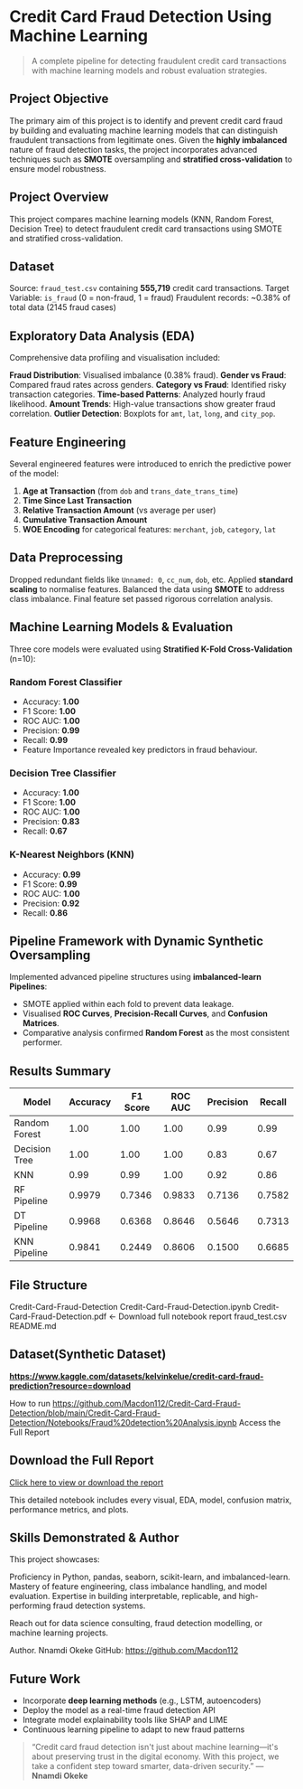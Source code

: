 # Credit Card Fraud Detection Using Machine Learning

> A complete pipeline for detecting fraudulent credit card transactions with machine learning models and robust evaluation strategies.

## Project Objective

The primary aim of this project is to identify and prevent credit card fraud by building and evaluating machine learning models that can distinguish fraudulent transactions from legitimate ones. Given the **highly imbalanced** nature of fraud detection tasks, the project incorporates advanced techniques such as **SMOTE** oversampling and **stratified cross-validation** to ensure model robustness.

## Project Overview  
This project compares machine learning models (KNN, Random Forest, Decision Tree) to detect fraudulent credit card transactions using SMOTE and stratified cross-validation.  


## Dataset

Source: `fraud_test.csv` containing **555,719** credit card transactions.
Target Variable: `is_fraud` (0 = non-fraud, 1 = fraud)
Fraudulent records: ~0.38% of total data (2145 fraud cases)



## Exploratory Data Analysis (EDA)

Comprehensive data profiling and visualisation included:

**Fraud Distribution**: Visualised imbalance (0.38% fraud).
**Gender vs Fraud**: Compared fraud rates across genders.
**Category vs Fraud**: Identified risky transaction categories.
**Time-based Patterns**: Analyzed hourly fraud likelihood.
**Amount Trends**: High-value transactions show greater fraud correlation.
**Outlier Detection**: Boxplots for `amt`, `lat`, `long`, and `city_pop`.



## Feature Engineering

Several engineered features were introduced to enrich the predictive power of the model:

1. **Age at Transaction** (from `dob` and `trans_date_trans_time`)
2. **Time Since Last Transaction**
3. **Relative Transaction Amount** (vs average per user)
4. **Cumulative Transaction Amount**
5. **WOE Encoding** for categorical features: `merchant`, `job`, `category`, `lat`



## Data Preprocessing

Dropped redundant fields like `Unnamed: 0`, `cc_num`, `dob`, etc.
Applied **standard scaling** to normalise features.
Balanced the data using **SMOTE** to address class imbalance.
Final feature set passed rigorous correlation analysis.



## Machine Learning Models & Evaluation

Three core models were evaluated using **Stratified K-Fold Cross-Validation** (n=10):

### Random Forest Classifier
- Accuracy: **1.00**
- F1 Score: **1.00**
- ROC AUC: **1.00**
- Precision: **0.99**
- Recall: **0.99**
- Feature Importance revealed key predictors in fraud behaviour.

### Decision Tree Classifier
- Accuracy: **1.00**
- F1 Score: **1.00**
- ROC AUC: **1.00**
- Precision: **0.83**
- Recall: **0.67**

### K-Nearest Neighbors (KNN)
- Accuracy: **0.99**
- F1 Score: **0.99**
- ROC AUC: **1.00**
- Precision: **0.92**
- Recall: **0.86**



## Pipeline Framework with Dynamic Synthetic Oversampling

Implemented advanced pipeline structures using **imbalanced-learn Pipelines**:

- SMOTE applied within each fold to prevent data leakage.
- Visualised **ROC Curves**, **Precision-Recall Curves**, and **Confusion Matrices**.
- Comparative analysis confirmed **Random Forest** as the most consistent performer.



## Results Summary

| Model           | Accuracy | F1 Score | ROC AUC | Precision | Recall |
|----------------|----------|----------|---------|-----------|--------|
| Random Forest  | 1.00     | 1.00     | 1.00    | 0.99      | 0.99   |
| Decision Tree  | 1.00     | 1.00     | 1.00    | 0.83      | 0.67   |
| KNN            | 0.99     | 0.99     | 1.00    | 0.92      | 0.86   |
| RF Pipeline    | 0.9979   | 0.7346   | 0.9833  | 0.7136    | 0.7582 |
| DT Pipeline    | 0.9968   | 0.6368   | 0.8646  | 0.5646    | 0.7313 |
| KNN Pipeline   | 0.9841   | 0.2449   | 0.8606  | 0.1500    | 0.6685 |



## File Structure

Credit-Card-Fraud-Detection
Credit-Card-Fraud-Detection.ipynb
Credit-Card-Fraud-Detection.pdf  ← Download full notebook report
fraud_test.csv
README.md


## Dataset(Synthetic Dataset)  
**https://www.kaggle.com/datasets/kelvinkelue/credit-card-fraud-prediction?resource=download** 


How to run 
https://github.com/Macdon112/Credit-Card-Fraud-Detection/blob/main/Credit-Card-Fraud-Detection/Notebooks/Fraud%20detection%20Analysis.ipynb
Access the Full Report


## Download the Full Report
[Click here to view or download the report](./Credit-Card-Fraud-detection.pdf)

This detailed notebook includes every visual, EDA, model, confusion matrix, performance metrics, and plots.



## Skills Demonstrated & Author 

This project showcases:

Proficiency in Python, pandas, seaborn, scikit-learn, and imbalanced-learn.
Mastery of feature engineering, class imbalance handling, and model evaluation.
Expertise in building interpretable, replicable, and high-performing fraud detection systems.

Reach out for data science consulting, fraud detection modelling, or machine learning projects.


Author.
Nnamdi Okeke 
GitHub: https://github.com/Macdon112

## Future Work

- Incorporate **deep learning methods** (e.g., LSTM, autoencoders)
- Deploy the model as a real-time fraud detection API
- Integrate model explainability tools like SHAP and LIME
- Continuous learning pipeline to adapt to new fraud patterns



> “Credit card fraud detection isn't just about machine learning—it's about preserving trust in the digital economy. With this project, we take a confident step toward smarter, data-driven security.” — **Nnamdi Okeke**












